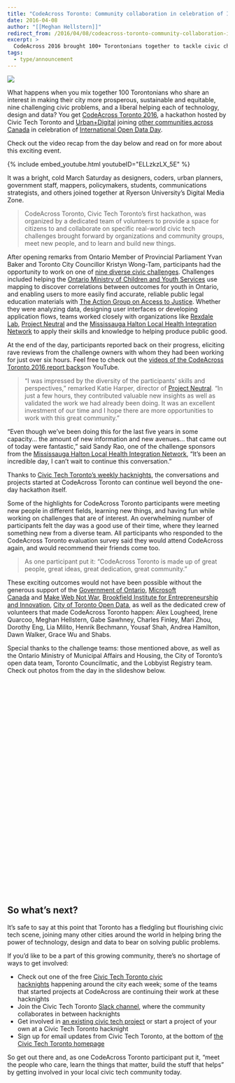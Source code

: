 ```yaml
---
title: "CodeAcross Toronto: Community collaboration in celebration of International Open Data Day"
date: 2016-04-08
author: "[[Meghan Hellstern]]"
redirect_from: /2016/04/08/codeacross-toronto-community-collaboration-in-celebration-of-international-open-data-day/
excerpt: >
  CodeAcross 2016 brought 100+ Torontonians together to tackle civic challenges with government and community groups — a milestone event for Toronto’s growing civic tech movement.
tags:
  - type/announcement
---
```

![](/assets/images/announcements/codeacross-toronto-community-collaboration/25557143981_f319b8f6e8_z.jpg)

What happens when you mix together 100 Torontonians who share an interest in making their city more prosperous, sustainable and equitable, nine challenging civic problems, and a liberal helping each of technology, design and data? You get [CodeAcross Toronto 2016](https://civictech.ca/2016/03/07/codeacross-toronto-2016-photos-videos-and-tweets/), a hackathon hosted by Civic Tech Toronto and [Urban+Digital](http://urbandigital.ca/) joining [other communities across Canada](http://codeacross.ca/) in celebration of [International Open Data Day](http://opendataday.org/).

Check out the video recap from the day below and read on for more about this exciting event.

{% include embed_youtube.html youtubeID="ELLzkzLX_5E" %}

It was a bright, cold March Saturday as designers, coders, urban planners, government staff, mappers, policymakers, students, communications strategists, and others joined together at Ryerson University’s Digital Media Zone. 

> CodeAcross Toronto, Civic Tech Toronto’s first hackathon, was organized by a dedicated team of volunteers to provide a space for citizens to and collaborate on specific real-world civic tech challenges brought forward by organizations and community groups, meet new people, and to learn and build new things.


After opening remarks from Ontario Member of Provincial Parliament Yvan Baker and Toronto City Councillor Kristyn Wong-Tam, participants had the opportunity to work on one of [nine diverse civic challenges](https://civictech.ca/codeacross-toronto-2016/). Challenges included helping the [Ontario Ministry of Children and Youth Services](http://www.children.gov.on.ca/htdocs/English/index.aspx) use mapping to discover correlations between outcomes for youth in Ontario, and enabling users to more easily find accurate, reliable public legal education materials with [The Action Group on Access to Justice](https://theactiongroup.ca/). Whether they were analyzing data, designing user interfaces or developing application flows, teams worked closely with organizations like [Rexdale Lab](https://rexdalelab.wordpress.com/), [Project Neutral](http://www.projectneutral.org/) and the [Mississauga Halton Local Health Integration Network](http://www.mississaugahaltonlhin.on.ca/) to apply their skills and knowledge to helping produce public good.

At the end of the day, participants reported back on their progress, eliciting rave reviews from the challenge owners with whom they had been working for just over six hours. Feel free to check out the [videos of the CodeAcross Toronto 2016 report backs](https://www.youtube.com/watch?v=BIgd5YlZx1E&list=PLcidYOBruprbaSEiwYYUbDmVluOrIT36l)on YouTube. 

> “I was impressed by the diversity of the participants’ skills and perspectives,” remarked Katie Harper, director of [Project Neutral](http://www.projectneutral.org/). “In just a few hours, they contributed valuable new insights as well as validated the work we had already been doing. It was an excellent investment of our time and I hope there are more opportunities to work with this great community.”

“Even though we’ve been doing this for the last five years in some capacity… the amount of new information and new avenues… that came out of today were fantastic,” said Sandy Rao, one of the challenge sponsors from the [Mississauga Halton Local Health Integration Network](http://www.mississaugahaltonlhin.on.ca/), “It’s been an incredible day, I can’t wait to continue this conversation.”

Thanks to [Civic Tech Toronto’s weekly hacknights](http://www.meetup.com/Civic-Tech-Toronto/), the conversations and projects started at CodeAcross Toronto can continue well beyond the one-day hackathon itself. 

Some of the highlights for CodeAcross Toronto participants were meeting new people in different fields, learning new things, and having fun while working on challenges that are of interest. An overwhelming number of participants felt the day was a good use of their time, where they learned something new from a diverse team. All participants who responded to the CodeAcross Toronto evaluation survey said they would attend CodeAcross again, and would recommend their friends come too.

> As one participant put it: “CodeAcross Toronto is made up of great people, great ideas, great dedication, great community.”

These exciting outcomes would not have been possible without the generous support of the [Government of Ontario](http://ontario.ca/), [Microsoft Canada](https://www.microsoft.com/en-ca/) and [Make Web Not War](http://www.webnotwar.ca/), [Brookfield Institute for Entrepreneurship and Innovation](https://twitter.com/brookfieldiie), [City of Toronto Open Data](http://www1.toronto.ca/wps/portal/contentonly?vgnextoid=9e56e03bb8d1e310VgnVCM10000071d60f89RCRD), as well as the dedicated crew of volunteers that made CodeAcross Toronto happen: Alex Lougheed, Irene Quarcoo, Meghan Hellstern, Gabe Sawhney, Charles Finley, Mari Zhou, Dorothy Eng, Lia Milito, Henrik Bechmann, Yousaf Shah, Andrea Hamilton, Dawn Walker, Grace Wu and Shabs.

Special thanks to the challenge teams: those mentioned above, as well as the Ontario Ministry of Municipal Affairs and Housing, the City of Toronto’s open data team, Toronto Councilmatic, and the Lobbyist Registry team. Check out photos from the day in the slideshow below.
<iframe frameborder="0" allowfullscreen="" class="flickr-embed-frame" webkitallowfullscreen="" mozallowfullscreen="" oallowfullscreen="" msallowfullscreen="" style="overflow: hidden; padding: 0px; margin: 0px; width: 726px; height: 484px; max-width: 100%;" width="726" height="484" data-natural-width="799" data-natural-height="533" data-loaded="true"></iframe>

## So what’s next?

It’s safe to say at this point that Toronto has a fledgling but flourishing civic tech scene, joining many other cities around the world in helping bring the power of technology, design and data to bear on solving public problems. 

If you’d like to be a part of this growing community, there’s no shortage of ways to get involved:

- Check out one of the free [Civic Tech Toronto civic hacknights](http://www.meetup.com/Civic-Tech-Toronto/) happening around the city each week; some of the teams that started projects at CodeAcross are continuing their work at these hacknights 
- Join the Civic Tech Toronto [Slack channel](http://civictechto-slack-invite.herokuapp.com/), where the community collaborates in between hacknights
- Get involved in [an existing civic tech project](https://civictech.ca/projects/) or start a project of your own at a Civic Tech Toronto hacknight
- Sign up for email updates from Civic Tech Toronto, at the bottom of [the Civic Tech Toronto homepage](https://civictech.ca/)

So get out there and, as one CodeAcross Toronto participant put it, “meet the people who care, learn the things that matter, build the stuff that helps” by getting involved in your local civic tech community today.